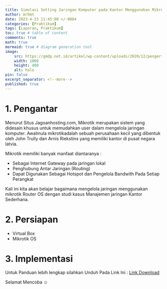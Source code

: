 ```yaml
---
title: Simulasi Setting Jaringan Komputer pada Kantor Menggunakan Mikrotik
author: mrhmt
date: 2023-4-23 11:45:00 +/-0084
categories: [Praktikum]
tags: [Laporan, Praktikum]
toc: true # table of content
comments: true 
math: true
mermaid: true # diagram generation tool
image:
    src: https://gmdp.net.id/artikel/wp-content/uploads/2020/12/pengertian_mikrotik_dan_fungsinya.png
    width: 1000 
    height: 400
    alt: halo
pin: false
excerpt_separator: <!--more-->
published: true
---
```


# 1. Pengantar

Menurut Situs Jagoanhosting.com, Mikrotik merupakan sistem yang didesain khusus untuk memudahkan user dalam mengelola jaringan komputer. Awalmula mikrotikadalah sebuah perusahaan kecil yang dibentuk oleh John Trully dan Arnis Riekstins yang memiliki kantor di pusat negara latvia. 

Mikrotik memiliki banyak manfaat diantaranya : 
- Sebagai Internet Gateway pada jaringan lokal
- Penghubung Antar Jaringan (Routing)
- Dapat Digunakan Sebagai Hotspot dan Pengelola Bandwith Pada Setiap Perangkat

Kali ini kita akan belajar bagaimana mengelola jaringan menggunakan mikrotik Router OS dengan studi kasus Manajemen jaringan Kantor Sederhana.

<!--more-->
# 2. Persiapan
- Virtual Box 
- Mikrotik OS


# 3. Implementasi

Untuk Panduan lebih lengkap silahkan Unduh Pada Link Ini : <a href="https://www.academia.edu/27221631/Praktikum_Manajemen_Jaringan_Kantor_Sederhana_Menggunakan_Mikrotik?source=swp_share" target="_blank" >Link Download</a>

Selamat Mencoba ☺